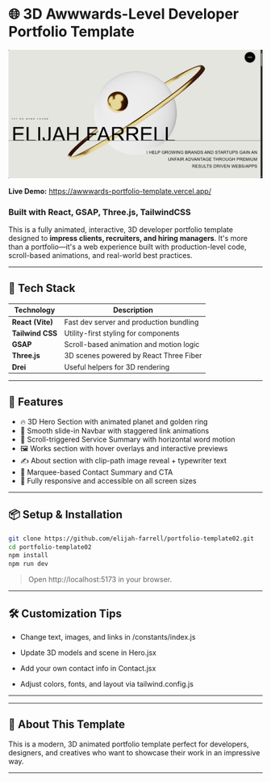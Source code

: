 # 🌐 3D Awwwards-Level Developer Portfolio Template

<a href="https://awwwards-portfolio-template.vercel.app/" target="_blank">
  <img src="./public/images/thumbnail.png" alt="Portfolio Thumbnail" />
</a>

**Live Demo:** https://awwwards-portfolio-template.vercel.app/

### Built with React, GSAP, Three.js, TailwindCSS

This is a fully animated, interactive, 3D developer portfolio template designed to **impress clients, recruiters, and hiring managers**. It's more than a portfolio—it's a web experience built with production-level code, scroll-based animations, and real-world best practices.


---

## 🚀 Tech Stack

| Technology       | Description                             |
| ---------------- | --------------------------------------- |
| **React (Vite)** | Fast dev server and production bundling |
| **Tailwind CSS** | Utility-first styling for components    |
| **GSAP**         | Scroll-based animation and motion logic |
| **Three.js**     | 3D scenes powered by React Three Fiber  |
| **Drei**         | Useful helpers for 3D rendering         |

---

## 📁 Features

- 🔥 3D Hero Section with animated planet and golden ring
- 🧩 Smooth slide-in Navbar with staggered link animations
- 🎯 Scroll-triggered Service Summary with horizontal word motion
- 🖼️ Works section with hover overlays and interactive previews
- ✍️ About section with clip-path image reveal + typewriter text
- 🏁 Marquee-based Contact Summary and CTA
- 💼 Fully responsive and accessible on all screen sizes

---

## 📦 Setup & Installation

```bash
git clone https://github.com/elijah-farrell/portfolio-template02.git
cd portfolio-template02
npm install
npm run dev
```

> Open http://localhost:5173 in your browser.

---

## 🛠️ Customization Tips

- Change text, images, and links in /constants/index.js

- Update 3D models and scene in Hero.jsx

- Add your own contact info in Contact.jsx

- Adjust colors, fonts, and layout via tailwind.config.js

---
---

## 📣 About This Template

This is a modern, 3D animated portfolio template perfect for developers, designers, and creatives who want to showcase their work in an impressive way.

---